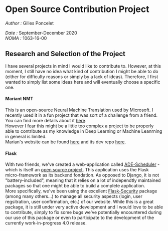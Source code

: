# Open Source Contribution Project
*Author :* Gilles Poncelet

*Date :* September-December 2020  
*NOMA :* 1063-16-00

## Research and Selection of the Project

I have several projects in mind I would like to contribute to. However, at this moment, I still have no idea what kind of contribution I might be able to do (either for difficulty reasons or simply by a lack of ideas). Therefore, I first wanted to simply list some ideas here and will eventually choose a specific one.

#### Mariant NMT

This is an open-source Neural Machine Translation used by Microsoft. I recently used it in a fun project that was sort of a challenge from a friend. You can find more details about it [here](https://github.com/SnaKyEyeS/NeoLanguage). \
However I fear this might be a little too complex a project to be properly able to contribute as my knowledge in Deep Learning or Machine Leanrning in general is limited. \
Marian's website can be found [here](https://marian-nmt.github.io/) and its dev repo [here](https://github.com/marian-nmt/marian-dev).


#### Flask

With two friends, we've created a web-application called [ADE-Scheduler](https://ade-scheduler.info.ucl.ac.be) - which is itself an [open source project](https://github.com/SnaKyEyeS/ADE-Scheduler). This application uses the Flask micro-framework as its backend fondation. As opposed to Django, it is not "battery-included", meaning that it relies on a lot of independtly maintained packages so that one might be able to build a complete application. \
More specifically, we've been using the excellent [Flask-Security](https://github.com/Flask-Middleware/flask-security) package (among many others...) to manage all security aspects (login, user regsitration, user confirmation, etc.) of our website. While this is a great package, it is still under very active development and I would love to be able to contribute, simply to fix some bugs we've potentially encountered during our use of this package or even to participate to the development of the currently work-in-progress 4.0 release.
